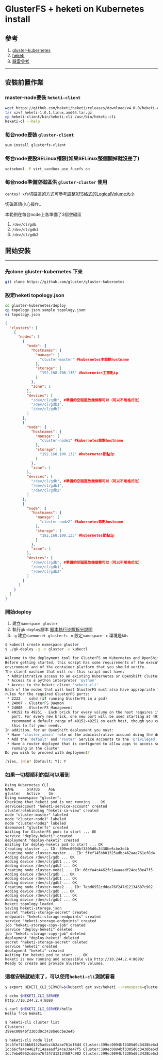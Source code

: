 # GlusterFS + heketi on Kubernetes install

## 參考

1. [gluster-kubernetes](https://github.com/gluster/gluster-kubernetes)
2. [heketi](https://github.com/heketi/heketi)
3. [踩雷參考](http://blog.lwolf.org/post/how-i-deployed-glusterfs-cluster-to-kubernetes/)

---

## 安裝前置作業

### master-node要裝 `heketi-client`

```sh
wget https://github.com/heketi/heketi/releases/download/v4.0.0/heketi-client-v4.0.0.linux.amd64.tar.gz
tar xzvf heketi-1.0.1.linux.amd64.tar.gz
cp heketi-client/bin/heketi-cli /usr/bin/heketi-cli
heketi-cl --help
```

### 每台node要裝 `gluster-client`

```sh
yum install glusterfs-client
```

### 每台node要設SELinux權限(如果SELinux整個關掉就沒差了)

```sh
setsebool -P virt_sandbox_use_fusefs on
```

### 每台node準備空磁區供 `gluster-cluster` 使用

`centos7 xfs`切磁區的方式可參考[調整XFS格式的LogicalVolume大小](http://jamyy.us.to/blog/2015/09/7673.html)

切磁區請小心操作。

本範例在每台node上各準備了3個空磁區
1. `/dev/cl/gdb`
2. `/dev/cl/gdb1`
3. `/dev/cl/gdb2`


## 開始安裝

---

### 先clone gluster-kubernetes 下來

```sh
git clone https://github.com/gluster/gluster-kubernetes
```

### 設定heketi topology.json

```sh
cd gluster-kubernetes/deploy
cp topology.json.sample topology.json
vi topology.json
```

```json
{
  "clusters": [
    {
      "nodes": [
        {
          "node": {
            "hostnames": {
              "manage": [
                "cluster-master" #kubernetes主節點hostname
              ],
              "storage": [
                "192.168.100.136" #kubernetes主節點ip
              ]
            },
            "zone": 1
          },
          "devices": [
            "/dev/cl/gdb", #準備的空磁區放幾個都可以（可以不用格式化）
            "/dev/cl/gdb1",
            "/dev/cl/gdb2"
          ]
        },
        {
          "node": {
            "hostnames": {
              "manage": [
                "cluster-node1" #kubernetes節點hostname
              ],
              "storage": [
                "192.168.100.132" #kubernetes節點ip
              ]
            },
            "zone": 1
          },
          "devices": [
            "/dev/cl/gdb", #準備的空磁區放幾個都可以（可以不用格式化）
            "/dev/cl/gdb1",
            "/dev/cl/gdb2"
          ]
        },
        {
          "node": {
            "hostnames": {
              "manage": [
                "cluster-node2" #kubernetes節點hostname
              ],
              "storage": [
                "192.168.100.133" #kubernetes節點ip
              ]
            },
            "zone": 1
          },
          "devices": [
            "/dev/cl/gdb", #準備的空磁區放幾個都可以（可以不用格式化）
            "/dev/cl/gdb1",
            "/dev/cl/gdb2"
          ]
        }
      ]
    }
  ]
}
```

### 開始deploy

1. 建立`namespace gluster`
2. 執行`gk-deploy`腳本 [腳本執行步驟拆分說明](gk-deploy-detail.md)
3. `-g` 建立`daemonset-glusterfs` `-n` 設定`namespace` `-c` 環境是`k8s`

```sh
$ kubectl create namespace gluster
$ ./gk-deploy -g -n gluster -c kubectl

Welcome to the deployment tool for GlusterFS on Kubernetes and OpenShift.
Before getting started, this script has some requirements of the execution
environment and of the container platform that you should verify.
The client machine that will run this script must have:
 * Administrative access to an existing Kubernetes or OpenShift cluster
 * Access to a python interpreter 'python'
 * Access to the heketi client 'heketi-cli'
Each of the nodes that will host GlusterFS must also have appropriate firewall
rules for the required GlusterFS ports:
 * 2222  - sshd (if running GlusterFS in a pod)
 * 24007 - GlusterFS Daemon
 * 24008 - GlusterFS Management
 * 49152 to 49251 - Each brick for every volume on the host requires its own
   port. For every new brick, one new port will be used starting at 49152. We
   recommend a default range of 49152-49251 on each host, though you can adjust
   this to fit your needs.
In addition, for an OpenShift deployment you must:
 * Have 'cluster_admin' role on the administrative account doing the deployment
 * Add the 'default' and 'router' Service Accounts to the 'privileged' SCC
 * Have a router deployed that is configured to allow apps to access services
   running in the cluster
Do you wish to proceed with deployment?

[Y]es, [N]o? [Default: Y]: Y
```

### 如果一切都順利的話可以看到

```
Using Kubernetes CLI.
NAME      STATUS    AGE
gluster   Active    3m
Using namespace "gluster".
Checking that heketi pod is not running ... OK
serviceaccount "heketi-service-account" created
clusterrolebinding "heketi-sa-view" created
node "cluster-master" labeled
node "cluster-node1" labeled
node "cluster-node2" labeled
daemonset "glusterfs" created
Waiting for GlusterFS pods to start ... OK
service "deploy-heketi" created
deployment "deploy-heketi" created
Waiting for deploy-heketi pod to start ... OK
Creating cluster ... ID: 399ec0094bf3305d0c3438be6cbe3e4b
Creating node cluster-master ... ID: 5fef145bb01325adbc462aae761ef8d4
Adding device /dev/cl/gdb ... OK
Adding device /dev/cl/gdb1 ... OK
Adding device /dev/cl/gdb2 ... OK
Creating node cluster-node1 ... ID: 66cfa4c4462fc14aaaadf24ce33e47f5
Adding device /dev/cl/gdb ... OK
Adding device /dev/cl/gdb1 ... OK
Adding device /dev/cl/gdb2 ... OK
Creating node cluster-node2 ... ID: 7ebd0952cddea76f247d12134687c902
Adding device /dev/cl/gdb ... OK
Adding device /dev/cl/gdb1 ... OK
Adding device /dev/cl/gdb2 ... OK
heketi topology loaded.
Saving heketi-storage.json
secret "heketi-storage-secret" created
endpoints "heketi-storage-endpoints" created
service "heketi-storage-endpoints" created
job "heketi-storage-copy-job" created
service "deploy-heketi" deleted
job "heketi-storage-copy-job" deleted
deployment "deploy-heketi" deleted
secret "heketi-storage-secret" deleted
service "heketi" created
deployment "heketi" created
Waiting for heketi pod to start ... OK
heketi is now running and accessible via http://10.244.2.4:8080/
Ready to create and provide GlusterFS volumes.
```

### 這樣安裝就結束了，可以使用`heketi-cli`測試看看

```sh
$ export HEKETI_CLI_SERVER=$(kubectl get svc/heketi --namespace=gluster --template 'http://{{.spec.clusterIP}}:{{(index .spec.ports 0).port}}')

$ echo $HEKETI_CLI_SERVER
http://10.244.2.4:8080

$ curl $HEKETI_CLI_SERVER/hello
Hello from Heketi

$ heketi-cli cluster list
Clusters:
399ec0094bf3305d0c3438be6cbe3e4b

$ heketi-cli node list
Id:5fef145bb01325adbc462aae761ef8d4	Cluster:399ec0094bf3305d0c3438be6cbe3e4b
Id:66cfa4c4462fc14aaaadf24ce33e47f5	Cluster:399ec0094bf3305d0c3438be6cbe3e4b
Id:7ebd0952cddea76f247d12134687c902	Cluster:399ec0094bf3305d0c3438be6cbe3e4b
```